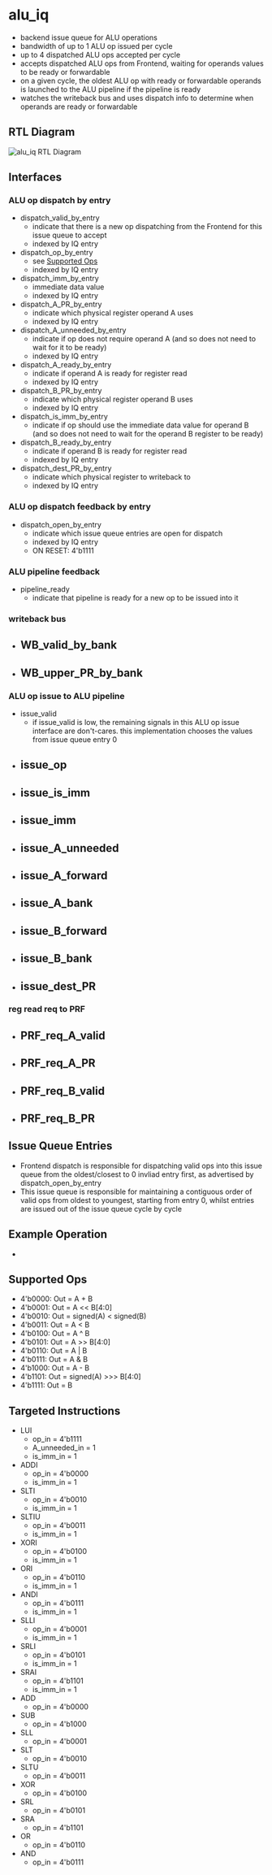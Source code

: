 # alu_iq
- backend issue queue for ALU operations
- bandwidth of up to 1 ALU op issued per cycle
- up to 4 dispatched ALU ops accepted per cycle
- accepts dispatched ALU ops from Frontend, waiting for operands values to be ready or forwardable
- on a given cycle, the oldest ALU op with ready or forwardable operands is launched to the ALU pipeline if the pipeline is ready
- watches the writeback bus and uses dispatch info to determine when operands are ready or forwardable

## RTL Diagram
![alu_iq RTL Diagram](alu_iq_rtl.png)

## Interfaces

### ALU op dispatch by entry
- dispatch_valid_by_entry
    - indicate that there is a new op dispatching from the Frontend for this issue queue to accept
    - indexed by IQ entry
- dispatch_op_by_entry
    - see [Supported Ops](#supported-ops)
    - indexed by IQ entry
- dispatch_imm_by_entry
    - immediate data value
    - indexed by IQ entry
- dispatch_A_PR_by_entry
    - indicate which physical register operand A uses
    - indexed by IQ entry 
- dispatch_A_unneeded_by_entry
    - indicate if op does not require operand A (and so does not need to wait for it to be ready)
    - indexed by IQ entry
- dispatch_A_ready_by_entry
    - indicate if operand A is ready for register read
    - indexed by IQ entry
- dispatch_B_PR_by_entry
    - indicate which physical register operand B uses
    - indexed by IQ entry
- dispatch_is_imm_by_entry
    - indicate if op should use the immediate data value for operand B (and so does not need to wait for the operand B register to be ready)
- dispatch_B_ready_by_entry
    - indicate if operand B is ready for register read
    - indexed by IQ entry
- dispatch_dest_PR_by_entry
    - indicate which physical register to writeback to
    - indexed by IQ entry

### ALU op dispatch feedback by entry
- dispatch_open_by_entry
    - indicate which issue queue entries are open for dispatch
    - indexed by IQ entry
    - ON RESET: 4'b1111

### ALU pipeline feedback
- pipeline_ready
    - indicate that pipeline is ready for a new op to be issued into it

### writeback bus
- WB_valid_by_bank
    - 
- WB_upper_PR_by_bank
    - 

### ALU op issue to ALU pipeline
- issue_valid
    - if issue_valid is low, the remaining signals in this ALU op issue interface are don't-cares. this implementation chooses the values from issue queue entry 0
- issue_op
    - 
- issue_is_imm
    - 
- issue_imm
    - 
- issue_A_unneeded
    - 
- issue_A_forward
    - 
- issue_A_bank
    - 
- issue_B_forward
    - 
- issue_B_bank
    - 
- issue_dest_PR
    - 

### reg read req to PRF
- PRF_req_A_valid
    - 
- PRF_req_A_PR
    - 
- PRF_req_B_valid
    - 
- PRF_req_B_PR
    - 

## Issue Queue Entries
- Frontend dispatch is responsible for dispatching valid ops into this issue queue from the oldest/closest to 0 invliad entry first, as advertised by dispatch_open_by_entry
- This issue queue is responsible for maintaining a contiguous order of valid ops from oldest to youngest, starting from entry 0, whilst entries are issued out of the issue queue cycle by cycle

## Example Operation
- 

## Supported Ops
- 4'b0000: Out = A + B
- 4'b0001: Out = A << B[4:0]
- 4'b0010: Out = signed(A) < signed(B)
- 4'b0011: Out = A < B
- 4'b0100: Out = A ^ B
- 4'b0101: Out = A >> B[4:0]
- 4'b0110: Out = A | B
- 4'b0111: Out = A & B
- 4'b1000: Out = A - B
- 4'b1101: Out = signed(A) >>> B[4:0]
- 4'b1111: Out = B

## Targeted Instructions
- LUI
    - op_in = 4'b1111
    - A_unneeded_in = 1
    - is_imm_in = 1
- ADDI
    - op_in = 4'b0000
    - is_imm_in = 1
- SLTI
    - op_in = 4'b0010
    - is_imm_in = 1
- SLTIU
    - op_in = 4'b0011
    - is_imm_in = 1
- XORI
    - op_in = 4'b0100
    - is_imm_in = 1
- ORI
    - op_in = 4'b0110
    - is_imm_in = 1
- ANDI
    - op_in = 4'b0111
    - is_imm_in = 1
- SLLI
    - op_in = 4'b0001
    - is_imm_in = 1
- SRLI
    - op_in = 4'b0101
    - is_imm_in = 1
- SRAI
    - op_in = 4'b1101
    - is_imm_in = 1
- ADD
    - op_in = 4'b0000
- SUB
    - op_in = 4'b1000
- SLL
    - op_in = 4'b0001
- SLT
    - op_in = 4'b0010
- SLTU
    - op_in = 4'b0011
- XOR
    - op_in = 4'b0100
- SRL
    - op_in = 4'b0101
- SRA
    - op_in = 4'b1101
- OR
    - op_in = 4'b0110
- AND
    - op_in = 4'b0111

